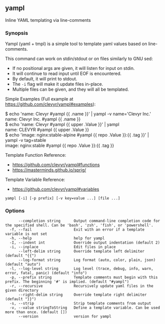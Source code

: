 ## yampl

Inline YAML templating via line-comments

### Synopsis

Yampl (yaml + tmpl) is a simple tool to template yaml values based on line-comments.

This command can work on stdin/stdout or on files similarly to GNU sed:
 - If no positional args are given, it will listen for input on stdin.
 - It will continue to read input until EOF is encountered.
 - By default, it will print to stdout.
 - The `-i` flag will make it update files in-place.
 - Multiple files can be given, and they will all be templated.

Simple Examples (Full example at https://github.com/clevyr/yampl#examples):

 $ echo 'name: Clevyr #yampl {{ .name }}' | yampl -v name='Clevyr Inc.'  
 name: Clevyr Inc. #yampl {{ .name }}  
 $ echo 'name: Clevyr #yampl {{ upper .Value }}' | yampl  
 name: CLEVYR #yampl {{ upper .Value }}  
 $ echo 'image: nginx:stable-alpine #yampl {{ repo .Value }}:{{ .tag }}' | yampl -v tag=stable  
 image: nginx:stable #yampl {{ repo .Value }}:{{ .tag }}

Template Function Reference:
 - https://github.com/clevyr/yampl#functions
 - https://masterminds.github.io/sprig/

Template Variable Reference:
 - https://github.com/clevyr/yampl#variables


```
yampl [-i] [-p prefix] [-v key=value ...] [file ...]
```

### Options

```
      --completion string      Output command-line completion code for the specified shell. Can be 'bash', 'zsh', 'fish', or 'powershell'.
  -f, --fail                   Exit with an error if a template variable is not set
  -h, --help                   help for yampl
  -I, --indent int             Override output indentation (default 2)
  -i, --inplace                Edit files in place
      --left-delim string      Override template left delimiter (default "{{")
      --log-format string      Log format (auto, color, plain, json) (default "auto")
  -l, --log-level string       Log level (trace, debug, info, warn, error, fatal, panic) (default "info")
  -p, --prefix string          Template comments must begin with this prefix. The beginning '#' is implied. (default "#yampl")
  -r, --recursive              Recursively update yaml files in the given directory
      --right-delim string     Override template right delimiter (default "}}")
  -s, --strip                  Strip template comments from output
  -v, --value stringToString   Define a template variable. Can be used more than once. (default [])
      --version                version for yampl
```

